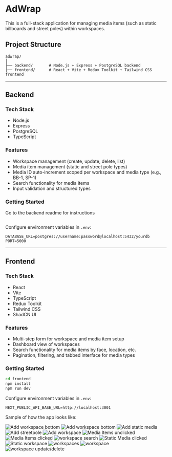 # AdWrap

This is a full-stack application for managing media items (such as static billboards and street poles) within workspaces.

## Project Structure

```
adwrap/
│
├── backend/       # Node.js + Express + PostgreSQL backend
├── frontend/      # React + Vite + Redux Toolkit + Tailwind CSS frontend
```

---

## Backend

### Tech Stack

- Node.js
- Express
- PostgreSQL
- TypeScript

### Features

- Workspace management (create, update, delete, list)
- Media item management (static and street pole types)
- Media ID auto-increment scoped per workspace and media type (e.g., BB-1, SP-1)
- Search functionality for media items
- Input validation and structured types

### Getting Started

Go to the backend readme for instructions

```

```

Configure environment variables in `.env`:

```
DATABASE_URL=postgres://username:password@localhost:5432/yourdb
PORT=5000
```

---

## Frontend

### Tech Stack

- React
- Vite
- TypeScript
- Redux Toolkit
- Tailwind CSS
- ShadCN UI

### Features

- Multi-step form for workspace and media item setup
- Dashboard view of workspaces
- Search functionality for media items by face, location, etc.
- Pagination, filtering, and tabbed interface for media types

### Getting Started

```bash
cd frontend
npm install
npm run dev
```

Configure environment variables in `.env`:

```
NEXT_PUBLIC_API_BASE_URL=http://localhost:3001
```

Sample of how the app looks like:

![Add workspace bottom](./mock-data/AddpageBottom.png)
![Add workspace bottom](./mock-data/Addpagebottom1.png)
![Add static media](./mock-data/AddStaticmedia.png)
![Add streetpole](./mock-data/Addstreetpole.png)
![Add workspace ](./mock-data/createworkspace.png)
![Media Items unclicked](./mock-data/mediaUnclicked.png)
![Media Items clicked](./mock-data/mediaItemsclicked.png)
![workspace search](./mock-data/searchfunctionality.png)
![Static Media clicked](./mock-data/staicmediaClicked.png)
![Static workspace](./mock-data/staticworkspace.png)
![workspaces](./mock-data/workspaces.png)
![workspace](./mock-data/workspaceview.png)
![workspace update/delete](./mock-data/updatedeletefunction.png)
